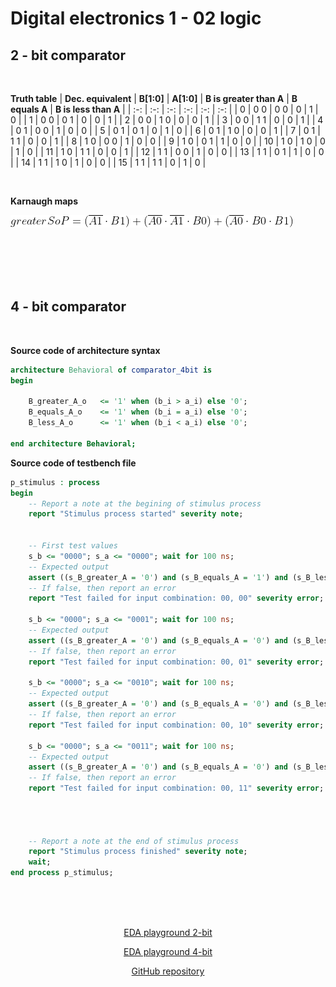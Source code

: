 # Digital electronics 1 - 02 logic

## 2 - bit comparator


<br>

**Truth table**
| **Dec. equivalent** | **B[1:0]** | **A[1:0]** | **B is greater than A** | **B equals A** | **B is less than A** |
| :-: | :-: | :-: | :-: | :-: | :-: |
| 0 | 0 0 | 0 0 | 0 | 1 | 0 |
| 1 | 0 0 | 0 1 | 0 | 0 | 1 |
| 2 | 0 0 | 1 0 | 0 | 0 | 1 |
| 3 | 0 0 | 1 1 | 0 | 0 | 1 |
| 4 | 0 1 | 0 0 | 1 | 0 | 0 |
| 5 | 0 1 | 0 1 | 0 | 1 | 0 |
| 6 | 0 1 | 1 0 | 0 | 0 | 1 |
| 7 | 0 1 | 1 1 | 0 | 0 | 1 |
| 8 | 1 0 | 0 0 | 1 | 0 | 0 |
| 9 | 1 0 | 0 1 | 1 | 0 | 0 |
| 10 | 1 0 | 1 0 | 0 | 1 | 0 |
| 11 | 1 0 | 1 1 | 0 | 0 | 1 |
| 12 | 1 1 | 0 0 | 1 | 0 | 0 |
| 13 | 1 1 | 0 1 | 1 | 0 | 0 |
| 14 | 1 1 | 1 0 | 1 | 0 | 0 |
| 15 | 1 1 | 1 1 | 0 | 1 | 0 |

<br>

**Karnaugh maps**

![Rovnica](images/greaterSoP.gif)






<br>
<br>
<br>
<br>

## 4 - bit comparator


<br>

**Source code of architecture syntax**
```vhdl
architecture Behavioral of comparator_4bit is
begin

    B_greater_A_o   <= '1' when (b_i > a_i) else '0';
    B_equals_A_o    <= '1' when (b_i = a_i) else '0';
    B_less_A_o      <= '1' when (b_i < a_i) else '0';

end architecture Behavioral;
```
**Source code of testbench file**
```vhdl
p_stimulus : process
begin
    -- Report a note at the begining of stimulus process
    report "Stimulus process started" severity note;


    -- First test values
    s_b <= "0000"; s_a <= "0000"; wait for 100 ns;
    -- Expected output
    assert ((s_B_greater_A = '0') and (s_B_equals_A = '1') and (s_B_less_A = '0'))
    -- If false, then report an error
    report "Test failed for input combination: 00, 00" severity error;
    
    s_b <= "0000"; s_a <= "0001"; wait for 100 ns;
    -- Expected output
    assert ((s_B_greater_A = '0') and (s_B_equals_A = '0') and (s_B_less_A = '1'))
    -- If false, then report an error
    report "Test failed for input combination: 00, 01" severity error;
    
    s_b <= "0000"; s_a <= "0010"; wait for 100 ns;
    -- Expected output
    assert ((s_B_greater_A = '0') and (s_B_equals_A = '0') and (s_B_less_A = '1'))
    -- If false, then report an error
    report "Test failed for input combination: 00, 10" severity error;
    
    s_b <= "0000"; s_a <= "0011"; wait for 100 ns;
    -- Expected output
    assert ((s_B_greater_A = '0') and (s_B_equals_A = '0') and (s_B_less_A = '1'))
    -- If false, then report an error
    report "Test failed for input combination: 00, 11" severity error;
    



    -- Report a note at the end of stimulus process
    report "Stimulus process finished" severity note;
    wait;
end process p_stimulus;
```


<br>
<br>
<br>

<p align="center"> <a href="https://www.edaplayground.com/x/P3vQ">EDA playground 2-bit</a> </p>
<p align="center"> <a href="https://www.edaplayground.com/x/NKMz">EDA playground 4-bit</a> </p>
<p align="center"> <a href="https://github.com/Jofadodo/Digital-electronics-1">GitHub repository</a> </p>